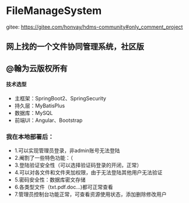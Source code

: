 # FileManageSystem
gitee:
https://gitee.com/honvay/hdms-community#only_comment_project
## 网上找的一个文件协同管理系统，社区版
## @翰为云版权所有
#### 技术选型

- 主框架：SpringBoot2、SpringSecurity
- 持久层：MyBatisPlus
- 数据库：MySQL
- 前端UI：Angular、Bootstrap

### 我在本地部署后：

- 1.可以实现管理员登录，非admin账号无法登陆
- 2.阉割了一些特色功能：（
- 3.登陆验证安全性（可以选择验证码登录的开闭，正常）
- 4.可以对各文件和文件夹加权限，由于无法登陆其他用户无法验证
- 5.密码安全性：数据库密文存储
- 6.各类型文件（txt.pdf.doc...)都可正常查看
- 7.管理员控制台功能正常，可查看资源使用状态，添加删除修改用户

